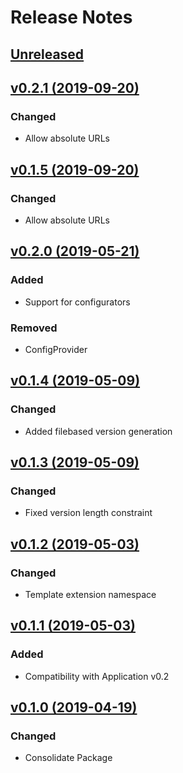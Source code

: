 # Release Notes

## [Unreleased](https://github.com/ixocreate/asset-package/compare/0.2.1...develop)

## [v0.2.1 (2019-09-20)](https://github.com/ixocreate/asset-package/compare/0.2.0...0.2.1)
### Changed
- Allow absolute URLs

## [v0.1.5 (2019-09-20)](https://github.com/ixocreate/asset-package/compare/0.1.4...0.1.5)
### Changed
- Allow absolute URLs

## [v0.2.0 (2019-05-21)](https://github.com/ixocreate/asset-package/compare/0.1.4...0.2.0)
### Added
- Support for configurators
### Removed
- ConfigProvider

## [v0.1.4 (2019-05-09)](https://github.com/ixocreate/asset-package/compare/0.1.3...0.1.4)
### Changed
- Added filebased version generation

## [v0.1.3 (2019-05-09)](https://github.com/ixocreate/asset-package/compare/0.1.2...0.1.3)
### Changed
- Fixed version length constraint

## [v0.1.2 (2019-05-03)](https://github.com/ixocreate/asset-package/compare/0.1.1...0.1.2)
### Changed
- Template extension namespace

## [v0.1.1 (2019-05-03)](https://github.com/ixocreate/asset-package/compare/0.1.0...0.1.1)
### Added
- Compatibility with Application v0.2

## [v0.1.0 (2019-04-19)](https://github.com/ixocreate/asset-package/compare/master...0.1.0)
### Changed
- Consolidate Package
